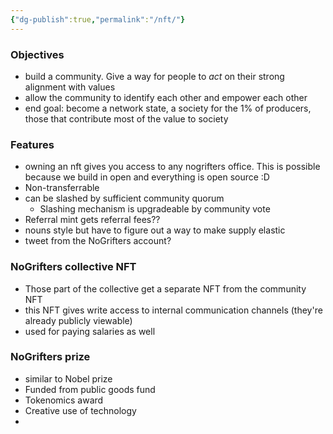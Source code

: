 ```yaml
---
{"dg-publish":true,"permalink":"/nft/"}
---
```


### Objectives
- build a community. Give a way for people to *act* on their strong alignment with values
- allow the community to identify each other and empower each other
- end goal: become a network state, a society for the 1% of producers, those that contribute most of the value to society
### Features
- owning an nft gives you access to any nogrifters office. This is possible because we build in open and everything is open source :D
- Non-transferrable
- can be slashed by sufficient community quorum
	- Slashing mechanism is upgradeable by community vote
- Referral mint gets referral fees??
- nouns style but have to figure out a way to make supply elastic
- tweet from the NoGrifters account?

### NoGrifters collective NFT
- Those part of the collective get a separate NFT from the community NFT
- this NFT gives write access to internal communication channels (they're already publicly viewable)
- used for paying salaries as well

### NoGrifters prize
- similar to Nobel prize
- Funded from public goods fund
- Tokenomics award
- Creative use of technology
- 







